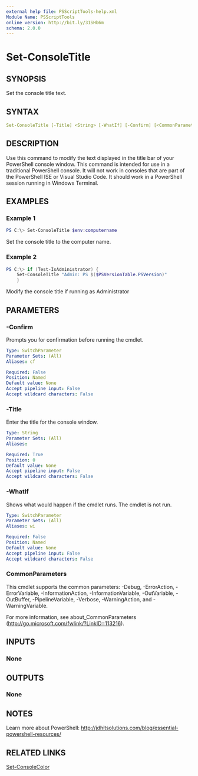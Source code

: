 ```yaml
---
external help file: PSScriptTools-help.xml
Module Name: PSScriptTools
online version: http://bit.ly/31SHb6m
schema: 2.0.0
---
```


# Set-ConsoleTitle

## SYNOPSIS

Set the console title text.

## SYNTAX

```yaml
Set-ConsoleTitle [-Title] <String> [-WhatIf] [-Confirm] [<CommonParameters>]
```

## DESCRIPTION

Use this command to modify the text displayed in the title bar of your PowerShell console window.
This command is intended for use in a traditional PowerShell console. It will not work in consoles that are part of the PowerShell ISE or Visual Studio Code. It should work in a PowerShell session running in Windows Terminal.

## EXAMPLES

### Example 1

```powershell
PS C:\> Set-ConsoleTitle $env:computername
```

Set the console title to the computer name.

### Example 2

```powershell
PS C:\> if (Test-IsAdministrator) {
    Set-ConsoleTitle "Admin: PS $($PSVersionTable.PSVersion)"
    }
```

Modify the console title if running as Administrator

## PARAMETERS

### -Confirm

Prompts you for confirmation before running the cmdlet.

```yaml
Type: SwitchParameter
Parameter Sets: (All)
Aliases: cf

Required: False
Position: Named
Default value: None
Accept pipeline input: False
Accept wildcard characters: False
```

### -Title

Enter the title for the console window.

```yaml
Type: String
Parameter Sets: (All)
Aliases:

Required: True
Position: 0
Default value: None
Accept pipeline input: False
Accept wildcard characters: False
```

### -WhatIf

Shows what would happen if the cmdlet runs. The cmdlet is not run.

```yaml
Type: SwitchParameter
Parameter Sets: (All)
Aliases: wi

Required: False
Position: Named
Default value: None
Accept pipeline input: False
Accept wildcard characters: False
```

### CommonParameters

This cmdlet supports the common parameters: -Debug, -ErrorAction, -ErrorVariable, -InformationAction, -InformationVariable, -OutVariable, -OutBuffer, -PipelineVariable, -Verbose, -WarningAction, and -WarningVariable.

For more information, see about_CommonParameters (http://go.microsoft.com/fwlink/?LinkID=113216).

## INPUTS

### None

## OUTPUTS

### None

## NOTES

Learn more about PowerShell: http://jdhitsolutions.com/blog/essential-powershell-resources/

## RELATED LINKS

[Set-ConsoleColor](Set-ConsoleColor.md)
